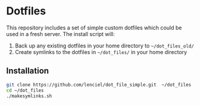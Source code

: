Dotfiles
========
This repository includes a set of simple custom dotfiles which could be used in a fresh server. The install script will:

1. Back up any existing dotfiles in your home directory to `~/dot_files_old/`
2. Create symlinks to the dotfiles in `~/dot_files/` in your home directory

Installation
------------

``` bash
git clone https://github.com/lenciel/dot_file_simple.git  ~/dot_files
cd ~/dot_files
./makesymlinks.sh
```
